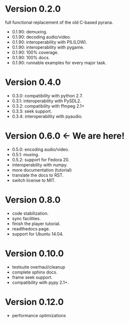 Version 0.2.0
=============

full functional replacement of the old C-based pyrana.

* 0.1.90: demuxing.
* 0.1.90: decoding audio/video.
* 0.1.90: interoperability with PIL(LOW).
* 0.1.90: interoperability with pygame.
* 0.1.90: 100% coverage.
* 0.1.90: 100% docs.
* 0.1.90: runnable examples for every major task.


Version 0.4.0
=============

* 0.3.0: compatibility with python 2.7.
* 0.3.1: interoperability with PySDL2.
* 0.3.2: compatibility with ffmpeg 2.1+
* 0.3.3: seek support.
* 0.3.4: interoperability with pyaudio.


Version 0.6.0 <- We are here!
=============================

* 0.5.0: encoding audio/video.
* 0.5.1: muxing.
* 0.5.2: support for Fedora 20.
* interoperability with numpy.
* more documentation (tutorial)
* translate the docs to RST.
* switch license to MIT.


Version 0.8.0
=============

* code stabilization.
* sync facilities.
* finish the player tutorial.
* readthedocs page.
* support for Ubuntu 14.04.


Version 0.10.0
==============

* testsuite overhaul/cleanup
* complete sphinx docs.
* frame seek support.
* compatibility with pypy 2.1+.


Version 0.12.0
==============

* performance optimizations

